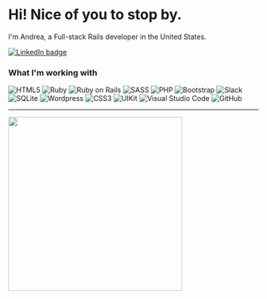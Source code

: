 # Hi! Nice of you to stop by.

I'm Andrea, a Full-stack Rails developer in the United States.

<a href="https://linkedin.com/in/andrea-jasper" target="blank"><img align="center" src="https://img.shields.io/badge/LinkedIn-0077B5?style=for-the-badge&logo=linkedin&logoColor=white" alt="LinkedIn badge" /></a>

### What I'm working with
<img alt="HTML5" src="https://img.shields.io/badge/-HTML5-E34F26?style=flat-square&logo=html5&logoColor=white" /> <img alt="Ruby" src="https://img.shields.io/badge/-RUBY-CC342D?style=flat-square&logo=ruby&logoColor=white" />  <img alt="Ruby on Rails" src="https://img.shields.io/badge/-RUBY_ON_RAILS-CC0000?style=flat-square&logo=ruby-on-rails&logoColor=white" /> <img alt="SASS" src="https://img.shields.io/badge/-SASS-CC6699?style=flat-square&logo=sass&logoColor=white" /> <img alt="PHP" src="https://img.shields.io/badge/-PHP-777BB4?style=flat-square&logo=php&logoColor=white" /> <img alt="Bootstrap" src="https://img.shields.io/badge/-BOOTSTRAP-7952B3?style=flat-square&logo=bootstrap&logoColor=white" /> <img alt="Slack" src="https://img.shields.io/badge/-SLACK-4A154B?style=flat-square&logo=slack&logoColor=white" /> <img alt="SQLite" src="https://img.shields.io/badge/-SQLITE-003B57?style=flat-square&logo=sqlite&logoColor=white" /> <img alt="Wordpress" src="https://img.shields.io/badge/-WORDPRESS-21759B?style=flat-square&logo=wordpress&logoColor=white" /> <img alt="CSS3" src="https://img.shields.io/badge/-CSS3-1572B6?style=flat-square&logo=css3&logoColor=white" /> <img alt="UIKit" src="https://img.shields.io/badge/-UIKIT-2396F3?style=flat-square&logo=uikit&logoColor=white" />
<img alt="Visual Studio Code" src="https://img.shields.io/badge/-VISUAL_STUDIO_CODE-2396F3?style=flat-square&logo=visual-studio-code&logoColor=white" /> <img alt="GitHub" src="https://img.shields.io/badge/-GITHUB-181717?style=flat-square&logo=github&logoColor=white" />

---

<p align=left>
  <!--<a href="https://github.com/andreajasper/github-readme-stats" title="Go to Source">-->
    <!--START_SECTION:activity-->
<!--1. 💪 Opened PR [#11](https://github.com/learn-co-students/node-js-slackbot-cb-000/pull/11) in [learn-co-students/node-js-slackbot-cb-000](https://github.com/learn-co-students/node-js-slackbot-cb-000)
2. 💪 Opened PR [#13](https://github.com/learn-co-students/node-js-basic-web-server-cb-000/pull/13) in [learn-co-students/node-js-basic-web-server-cb-000](https://github.com/learn-co-students/node-js-basic-web-server-cb-000)
3. 💪 Opened PR [#10](https://github.com/learn-co-students/node-js-fix-the-dependencies-cb-000/pull/10) in [learn-co-students/node-js-fix-the-dependencies-cb-000](https://github.com/learn-co-students/node-js-fix-the-dependencies-cb-000)
4. 💪 Opened PR [#13](https://github.com/learn-co-students/node-js-npm-lab-cb-000/pull/13) in [learn-co-students/node-js-npm-lab-cb-000](https://github.com/learn-co-students/node-js-npm-lab-cb-000)
5. 💪 Opened PR [#12](https://github.com/learn-co-students/node-js-export-strategies-cb-000/pull/12) in [learn-co-students/node-js-export-strategies-cb-000](https://github.com/learn-co-students/node-js-export-strategies-cb-000)
<!--END_SECTION:activity-->
    <img width="350" align="center" src="https://github-readme-stats.vercel.app/api?username=andreajasper&show_icons=true&theme=vision-friendly-dark">
  </a>
</p>
